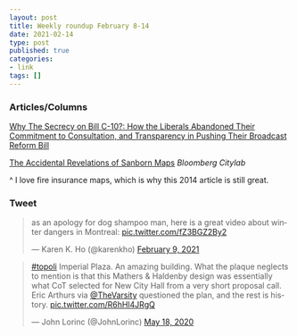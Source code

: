 ```yaml
---
layout: post
title: Weekly roundup February 8-14
date: 2021-02-14
type: post
published: true
categories:
- link
tags: []
---
```


### Articles/Columns

[Why The Secrecy on Bill C-10?: How the Liberals Abandoned Their Commitment to Consultation, and Transparency in Pushing Their Broadcast Reform Bill](https://www.michaelgeist.ca/2021/02/why-the-secrecy-on-bill-c-10/ "Why The Secrecy on Bill C-10?: How the Liberals Abandoned Their Commitment to Consultation, and Transparency in Pushing Their Broadcast Reform Bill. By Michael Geist")

[The Accidental Revelations of Sanborn Maps](https://www.bloomberg.com/news/articles/2014-10-13/the-accidental-revelations-of-sanborn-maps "The Accidental Revelations of Sanborn Maps. By Tanvi Misra") *Bloomberg Citylab*

^ I love fire insurance maps, which is why this 2014 article is still great.


### Tweet

<blockquote class="twitter-tweet" data-dnt="true"><p lang="en" dir="ltr">as an apology for dog shampoo man, here is a great video about winter dangers in Montreal: <a href="https://t.co/fZ3BGZ2By2">pic.twitter.com/fZ3BGZ2By2</a></p>&mdash; Karen K. Ho (@karenkho) <a href="https://twitter.com/karenkho/status/1358981695886798850?ref_src=twsrc%5Etfw">February 9, 2021</a></blockquote> <script async src="https://platform.twitter.com/widgets.js" charset="utf-8"></script>

<blockquote class="twitter-tweet" data-dnt="true"><p lang="en" dir="ltr"><a href="https://twitter.com/hashtag/topoli?src=hash&amp;ref_src=twsrc%5Etfw">#topoli</a> Imperial Plaza. An amazing building. What the plaque neglects to mention is that this Mathers &amp; Haldenby design was essentially what CoT selected for New City Hall from a very short proposal call. Eric Arthurs via <a href="https://twitter.com/TheVarsity?ref_src=twsrc%5Etfw">@TheVarsity</a> questioned the plan, and the rest is history. <a href="https://t.co/R6hHl4JRgQ">pic.twitter.com/R6hHl4JRgQ</a></p>&mdash; John Lorinc (@JohnLorinc) <a href="https://twitter.com/JohnLorinc/status/1262357667588210688?ref_src=twsrc%5Etfw">May 18, 2020</a></blockquote> <script async src="https://platform.twitter.com/widgets.js" charset="utf-8"></script>
